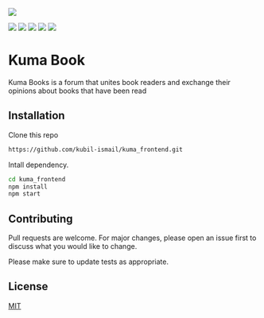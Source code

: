 
![](https://raw.githubusercontent.com/kubil-ismail/kuma_mobile/master/android/app/src/main/res/drawable/icon.png)


![](https://img.shields.io/github/stars/kubil-ismail/kuma_frontend)
![](https://img.shields.io/github/forks/kubil-ismail/kuma_frontend)
![](https://img.shields.io/github/tag/kubil-ismail/kuma_frontend)
![](https://img.shields.io/github/release/kubil-ismail/kuma_frontend)
![](https://img.shields.io/github/issues/kubil-ismail/kuma_frontend)

# Kuma Book
Kuma Books is a forum that unites book readers and exchange their opinions about books that have been read

## Installation

Clone this repo

```bash
https://github.com/kubil-ismail/kuma_frontend.git
```
Intall dependency.

```bash
cd kuma_frontend
npm install
npm start
```

## Contributing
Pull requests are welcome. For major changes, please open an issue first to discuss what you would like to change.

Please make sure to update tests as appropriate.

## License
[MIT](https://choosealicense.com/licenses/mit/)
